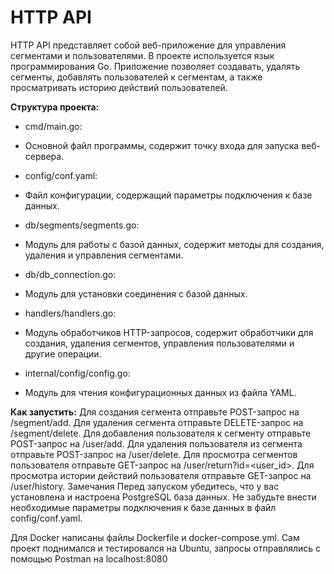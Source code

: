 <h1>HTTP API</h1>
 HTTP API представляет собой веб-приложение для управления сегментами и пользователями. В проекте используется язык программирования Go. Приложение позволяет создавать, удалять сегменты, добавлять пользователей к сегментам, а также просматривать историю действий пользователей.

**Структура проекта:**


* cmd/main.go: 
 - Основной файл программы, содержит точку входа для запуска веб-сервера.
* config/conf.yaml: 
 - Файл конфигурации, содержащий параметры подключения к базе данных.
* db/segments/segments.go:
- Модуль для работы с базой данных, содержит методы для создания, удаления и управления сегментами.
* db/db_connection.go: 
 - Модуль для установки соединения с базой данных.
* handlers/handlers.go: 
 - Модуль обработчиков HTTP-запросов, содержит обработчики для создания, удаления сегментов, управления пользователями и другие операции.
* internal/config/config.go: 
 - Модуль для чтения конфигурационных данных из файла YAML.

 

 
**Как запустить:**
Для создания сегмента отправьте POST-запрос на /segment/add.
Для удаления сегмента отправьте DELETE-запрос на /segment/delete.
Для добавления пользователя к сегменту отправьте POST-запрос на /user/add.
Для удаления пользователя из сегмента отправьте POST-запрос на /user/delete.
Для просмотра сегментов пользователя отправьте GET-запрос на /user/return?id=<user_id>.
Для просмотра истории действий пользователя отправьте GET-запрос на /user/history.
Замечания
Перед запуском убедитесь, что у вас установлена и настроена PostgreSQL база данных.
Не забудьте внести необходимые параметры подключения к базе данных в файл config/conf.yaml.

Для Docker написаны файлы Dockerfile и docker-compose.yml. Сам проект поднимался и тестировался на Ubuntu, запросы отправлялись с помощью Postman на localhost:8080
